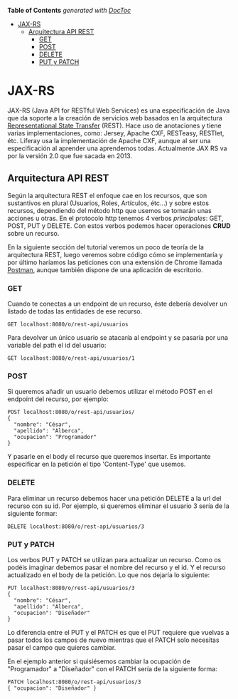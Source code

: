<!-- START doctoc generated TOC please keep comment here to allow auto update -->
<!-- DON'T EDIT THIS SECTION, INSTEAD RE-RUN doctoc TO UPDATE -->
**Table of Contents**  *generated with [DocToc](https://github.com/thlorenz/doctoc)*

- [JAX-RS](#jax-rs)
  - [Arquitectura API REST](#arquitectura-api-rest)
    - [GET](#get)
    - [POST](#post)
    - [DELETE](#delete)
    - [PUT y PATCH](#put-y-patch)

<!-- END doctoc generated TOC please keep comment here to allow auto update -->

# JAX-RS

JAX-RS (Java API for RESTful Web Services) es una especificación de Java que da soporte a la creación de servicios web basados en la arquitectura [Representational State Transfer](https://es.wikipedia.org/wiki/Transferencia_de_Estado_Representacional) (REST). Hace uso de anotaciones y tiene varias implementaciones, como: Jersey, Apache CXF, RESTeasy, RESTlet, étc. Liferay usa la implementación de Apache CXF, aunque al ser una especificación al aprender una aprendemos todas. Actualmente JAX RS va por la versión 2.0 que fue sacada en 2013.

## Arquitectura API REST

Según la arquitectura REST el enfoque cae en los recursos, que son sustantivos en plural (Usuarios, Roles, Artículos, étc...) y sobre estos recursos, dependiendo del método http que usemos se tomarán unas acciones u otras. En el protocolo http tenemos 4 verbos _principales_: GET, POST, PUT y DELETE. Con estos verbos podemos hacer operaciones __CRUD__ sobre un recurso.

En la siguiente sección del tutorial veremos un poco de teoría de la arquitectura REST, luego veremos sobre código cómo se implementaría y por último haríamos las peticiones con una extensión de Chrome llamada [Postman](https://www.getpostman.com/), aunque también dispone de una aplicación de escritorio.

### GET

Cuando te conectas a un endpoint de un recurso, éste debería devolver un listado de todas las entidades de ese recurso.

```
GET localhost:8080/o/rest-api/usuarios
```

Para devolver un único usuario se atacaría al endpoint y se pasaría por una variable del path el id del usuario:

```
GET localhost:8080/o/rest-api/usuarios/1
```

### POST

Si queremos añadir un usuario debemos utilizar el método POST en el endpoint del recurso, por ejemplo:

```
POST localhost:8080/o/rest-api/usuarios/
{
  "nombre": "César",
  "apellido": "Alberca",
  "ocupacion": "Programador"
}
```
Y pasarle en el body el recurso que queremos insertar. Es importante especificar en la petición el tipo 'Content-Type' que usemos.

### DELETE

Para eliminar un recurso debemos hacer una petición DELETE a la url del recurso con su id. Por ejemplo, si queremos eliminar el usuario 3 sería de la siguiente formar:

`DELETE localhost:8080/o/rest-api/usuarios/3`

### PUT y PATCH

Los verbos PUT y PATCH se utilizan para actualizar un recurso. Como os podéis imaginar debemos pasar el nombre del recurso y el id. Y el recurso actualizado en el body de la petición. Lo que nos dejaría lo siguiente:

```
PUT localhost:8080/o/rest-api/usuarios/3
{
  "nombre": "César",
  "apellido": "Alberca",
  "ocupacion": "Diseñador"
}
```

Lo diferencia entre el PUT y el PATCH es que el PUT requiere que vuelvas a pasar todos los campos de nuevo mientras que el PATCH solo necesitas pasar el campo que quieres cambiar.

En el ejemplo anterior si quisiésemos cambiar la ocupación de "Programador" a "Diseñador" con el PATCH sería de la siguiente forma:

```
PATCH localhost:8080/o/rest-api/usuarios/3
{ "ocupacion": "Diseñador" }
```

